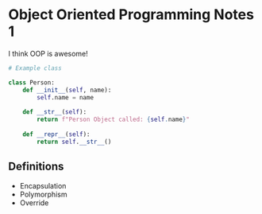 # Object Oriented Programming Notes 1

I think OOP is awesome!

```python
# Example class

class Person:
    def __init__(self, name):
        self.name = name
     
    def __str__(self):
        return f"Person Object called: {self.name}"
        
    def __repr__(self):
        return self.__str__()
```

## Definitions
- Encapsulation
- Polymorphism
- Override
